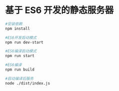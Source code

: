 # 基于 ES6 开发的静态服务器

``` sh
#安装依赖
npm install

#ES6开发启动模式
npm run dev-start

#ES6编译启动模式
npm run start

#ES6编译
npm run build

#启动编译后服务
node ./dist/index.js


```